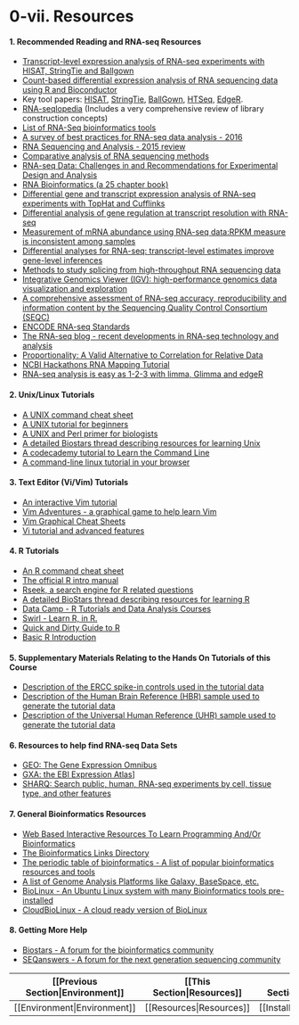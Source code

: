 # 0-vii. Resources

#### 1. Recommended Reading and RNA-seq Resources
- [Transcript-level expression analysis of RNA-seq experiments with HISAT, StringTie and Ballgown](https://github.com/griffithlab/rnaseq_tutorial/wiki/Reading/TranscriptLevelExpression_Pertea_2016.pdf)
- [Count-based differential expression analysis of RNA sequencing data using R and Bioconductor](https://www.nature.com/nprot/journal/v8/n9/full/nprot.2013.099.html)
- Key tool papers: [HISAT](https://www.ncbi.nlm.nih.gov/pubmed/25751142), [StringTie](https://www.ncbi.nlm.nih.gov/pubmed/25690850), [BallGown](https://www.ncbi.nlm.nih.gov/pubmed/25748911), [HTSeq](https://www.ncbi.nlm.nih.gov/pubmed/25260700), [EdgeR](https://www.ncbi.nlm.nih.gov/pubmed/19910308).
- [RNA-seqlopedia](http://rnaseq.uoregon.edu/) (Includes a very comprehensive review of library construction concepts)
- [List of RNA-Seq bioinformatics tools](https://en.wiki2.org/wiki/List_of_RNA-Seq_bioinformatics_tools)
- [A survey of best practices for RNA-seq data analysis - 2016](https://www.ncbi.nlm.nih.gov/pmc/articles/PMC4728800/)
- [RNA Sequencing and Analysis - 2015 review](http://cshprotocols.cshlp.org/content/early/2015/04/11/pdb.top084970.abstract)
- [Comparative analysis of RNA sequencing methods](http://www.nature.com/nmeth/journal/v10/n7/full/nmeth.2483.html)
- [RNA-seq Data: Challenges in and Recommendations for Experimental Design and Analysis](http://onlinelibrary.wiley.com/doi/10.1002/0471142905.hg1113s83/full)
- [RNA Bioinformatics (a 25 chapter book)](http://link.springer.com/book/10.1007%2F978-1-4939-2291-8)
- [Differential gene and transcript expression analysis of RNA-seq experiments with TopHat and Cufflinks](https://github.com/griffithlab/rnaseq_tutorial/wiki/Reading/ExpressionAnalysis_Cufflinks_Trapnell_2012.pdf)
- [Differential analysis of gene regulation at transcript resolution with RNA-seq](https://github.com/griffithlab/rnaseq_tutorial/wiki/Reading/DifferentialExpressionAnalysis_CuffDiff2_Trapnell_2013.pdf)
- [Measurement of mRNA abundance using RNA-seq data:RPKM measure is inconsistent among samples](https://www.ncbi.nlm.nih.gov/pubmed/22872506)
- [Differential analyses for RNA-seq: transcript-level estimates improve gene-level inferences](https://f1000research.com/articles/4-1521/v1)
- [Methods to study splicing from high-throughput RNA sequencing data](https://github.com/griffithlab/rnaseq_tutorial/wiki/Reading/SplicingAnalysisMethods_2014.pdf)
- [Integrative Genomics Viewer (IGV): high-performance genomics data visualization and exploration](https://github.com/griffithlab/rnaseq_tutorial/wiki/Reading/IGV_2012.pdf)
- [A comprehensive assessment of RNA-seq accuracy, reproducibility and information content by the Sequencing Quality Control Consortium (SEQC)](http://www.nature.com/nbt/journal/v32/n9/full/nbt.2957.html)
- [ENCODE RNA-seq Standards](https://github.com/griffithlab/rnaseq_tutorial/wiki/ResourceFiles/ENCODE_RNA-seq_standards_v1.0.pdf)
- [The RNA-seq blog - recent developments in RNA-seq technology and analysis](http://www.rna-seqblog.com/)
- [Proportionality: A Valid Alternative to Correlation for Relative Data](http://www.ncbi.nlm.nih.gov/pmc/articles/PMC4361748/)
- [NCBI Hackathons RNA Mapping Tutorial](https://github.com/NCBI-Hackathons/RNA_mapping/wiki)
- [RNA-seq analysis is easy as 1-2-3 with limma, Glimma and edgeR](https://www.ncbi.nlm.nih.gov/pubmed/27441086)

#### 2. Unix/Linux Tutorials
- [A UNIX command cheat sheet](http://www.rain.org/~mkummel/unix.html)
- [A UNIX tutorial for beginners](http://www.ee.surrey.ac.uk/Teaching/Unix/)
- [A UNIX and Perl primer for biologists](http://korflab.ucdavis.edu/Unix_and_Perl/current.html)
- [A detailed Biostars thread describing resources for learning Unix](https://www.biostars.org/p/16315/)
- [A codecademy tutorial to Learn the Command Line](https://www.codecademy.com/learn/learn-the-command-line)
- [A command-line linux tutorial in your browser](http://rik.smith-unna.com/command_line_bootcamp/)

#### 3. Text Editor (Vi/Vim) Tutorials
- [An interactive Vim tutorial](http://www.openvim.com/)
- [Vim Adventures - a graphical game to help learn Vim](http://vim-adventures.com/)
- [Vim Graphical Cheat Sheets](http://www.viemu.com/a_vi_vim_graphical_cheat_sheet_tutorial.html)
- [Vi tutorial and advanced features](http://www.yolinux.com/TUTORIALS/LinuxTutorialAdvanced_vi.html)

#### 4. R Tutorials
- [An R command cheat sheet](https://github.com/griffithlab/rnaseq_tutorial/wiki/Reading/R-short-refcard.pdf)
- [The official R intro manual](http://cran.r-project.org/doc/manuals/r-release/R-intro.html)
- [Rseek, a search engine for R related questions](http://rseek.org/)
- [A detailed BioStars thread describing resources for learning R](https://www.biostars.org/p/539/)
- [Data Camp - R Tutorials and Data Analysis Courses](https://www.datacamp.com/courses)
- [Swirl - Learn R, in R.](http://www.swirlstats.com/)
- [Quick and Dirty Guide to R](http://ww2.coastal.edu/kingw/statistics/R-tutorials/text/quick&dirty_R.txt)
- [Basic R Introduction](http://tryr.codeschool.com/)

#### 5. Supplementary Materials Relating to the Hands On Tutorials of this Course
- [Description of the ERCC spike-in controls used in the tutorial data](https://github.com/griffithlab/rnaseq_tutorial/wiki/ResourceFiles/ERCC.pdf)
- [Description of the Human Brain Reference (HBR) sample used to generate the tutorial data](https://github.com/griffithlab/rnaseq_tutorial/wiki/ResourceFiles/HBR.pdf)
- [Description of the Universal Human Reference (UHR) sample used to generate the tutorial data](https://github.com/griffithlab/rnaseq_tutorial/wiki/ResourceFiles/UHR.pdf)

#### 6. Resources to help find RNA-seq Data Sets
- [GEO: The Gene Expression Omnibus](http://www.ncbi.nlm.nih.gov/geo/)
- [GXA: the EBI Expression Atlas](https://www.ebi.ac.uk/gxa/home/)]
- [SHARQ: Search public, human, RNA-seq experiments by cell, tissue type, and other features](http://www.cs.cmu.edu/~ckingsf/sharq/index.html)

#### 7. General Bioinformatics Resources
- [Web Based Interactive Resources To Learn Programming And/Or Bioinformatics](https://www.biostars.org/p/76171/)
- [The Bioinformatics Links Directory](http://bioinformatics.ca/links_directory/)
- [The periodic table of bioinformatics - A list of popular bioinformatics resources and tools](http://elements.eaglegenomics.com/)
- [A list of Genome Analysis Platforms like Galaxy, BaseSpace, etc.](https://docs.google.com/spreadsheets/d/1o8iYwYUy0V7IECmu21Und3XALwQihioj23WGv-w0itk/pubhtml)
- [BioLinux - An Ubuntu Linux system with many Bioinformatics tools pre-installed](http://environmentalomics.org/bio-linux/)
- [CloudBioLinux - A cloud ready version of BioLinux](http://cloudbiolinux.org/)

#### 8. Getting More Help
- [Biostars - A forum for the bioinformatics community](http://www.biostars.org/)
- [SEQanswers - A forum for the next generation sequencing community](http://seqanswers.com/)

| [[Previous Section\|Environment]] | [[This Section\|Resources]]  | [[Next Section\|Installation]] |
|:--------------------------------:|:---------------------------:|:-----------------------------:|
| [[Environment\|Environment]]      | [[Resources\|Resources]]     | [[Installation\|Installation]] |
